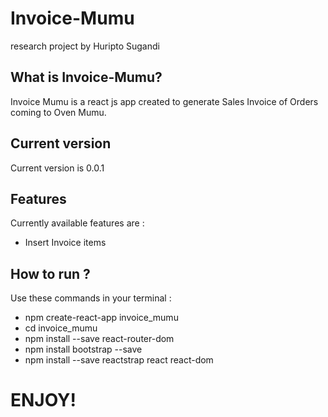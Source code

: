 # Invoice-Mumu
research project by Huripto Sugandi

## What is Invoice-Mumu?

Invoice Mumu is a react js app created to generate Sales Invoice of Orders coming to Oven Mumu.

## Current version

Current version is 0.0.1

## Features

Currently available features are :

* Insert Invoice items

## How to run ?

Use these commands in your terminal :

* npm create-react-app invoice_mumu
* cd invoice_mumu
* npm install --save react-router-dom
* npm install bootstrap --save
* npm install --save reactstrap react react-dom

# ENJOY!